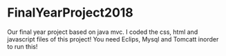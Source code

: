 # FinalYearProject2018
Our final year project based on java mvc. I coded the css, html and javascript files of this project!
You need Eclips, Mysql and Tomcatt inorder to run this!
